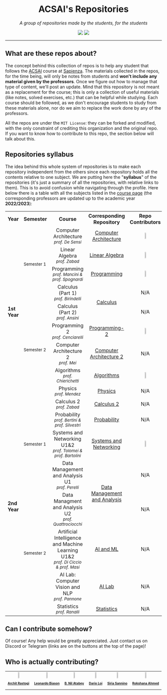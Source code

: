 <h1 align="center">ACSAI's Repositories</h1>
<p align="center"><i>A group of repositories made by the students, for the students</i></p>
<div align="center">
  <a class="link" href="https://t.me/appliedCS_AI"><img src="https://img.shields.io/badge/-telegram-blue?style=for-the-badge&logo=telegram&logoColor=white&link=https://t.me/appliedCS_AI"/></a>
  <a class="link" href="https://discord.gg/vekTABg4Aj"><img src="https://img.shields.io/badge/-discord-5e57ca?style=for-the-badge&logo=discord&logoColor=white&link=https://discord.gg/vekTABg4Aj"/></a>
</div>

---

## What are these repos about?

The concept behind this collection of repos is to help any student that follows the [ACSAI](https://acsai.di.uniroma1.it/) course at [Sapienza](https://www.uniroma1.it). The materials collected in the repos, for the time being, will only be notes from students and **won't include any material given by the professors**. Once we figure out how to manage that type of content, we'll post an update. Mind that this repository is not meant as a replacement for the course; this is only a collection of useful materials (like notes, solved exercises, etc.) that can be helpful while studying. Each course should be followed, as we don't encourage students to study from these materials alone, nor do we aim to replace the work done by any of the professors.

All the repos are under the `MIT License`: they can be forked and modified, with the only constraint of crediting this organization and the original repo. If you want to know how to contribute to this repo, the section below will talk about this.

## Repositories syllabus

The idea behind this whole system of repositories is to make each repository independent from the others since each repository holds all the contents relative to one subject. We are putting here the "**syllabus**" of the repositories (it's just a summary of all the repositories, with relative links to them). This is to avoid confusion while navigating through the profile. Here below there is a table with all the subjects listed in the [course page](https://corsidilaurea.uniroma1.it/it/corso/2023/30786/cds) (the corresponding professors are updated up to the academic year **2022/2023**):

<table align="center">
  <tr>
    <th>Year</th>
    <th>Semester</th>
    <th>Course</th>
    <th>Corresponding Repository</th>
    <th>Repo Contributors</th>
  </tr>
  <tr>
    <td rowspan="9"><b>1st Year</b></td>
    <td rowspan="4"><sub>Semester 1</sub></td>
    <td align="center">Computer Architecture<br><sub><i>prof. De Sensi</i></sub></td>
    <td align="center"><a href="https://github.com/Sapienza-ACSAI/Computer-Architecture">Computer Architecture</a></td>
    <td align="center"><a href="https://github.com/ElBi21"><img src="https://github.com/ElBi21.png" width="14%"></a></td><td align="center"><a href="https://github.com/NilAtabey"><img src="https://github.com/NilAtabey.png" width="14%"></a></td>
  </tr>
  <tr>
    <td align="center">Linear Algebra<br><sub><i>prof. Zabad</i></sub></td>
    <td align="center"><a href="https://github.com/Sapienza-ACSAI/Linear-Algebra">Linear Algebra</a></td>
    <td align="center"><a href="https://github.com/NilAtabey"><img src="https://github.com/NilAtabey.png" width="14%"></a></td>
  </tr>
  <tr>
    <td align="center">Programming<br><sub><i>prof. Mancini & prof. Spognardi</i></sub></td>
    <td align="center"><a href="https://github.com/Sapienza-ACSAI/Programming">Programming</a></td>
    <td align="center"><a href="https://github.com/NilAtabey"><img src="https://github.com/NilAtabey.png" width="14%"></a></td>
  </tr>
  <tr>
    <td align="center">Calculus (Part 1)<br><sub><i>prof. Birindelli</i></sub></td>
    <td align="center" rowspan="2"><a href="https://github.com/Sapienza-ACSAI/Calculus">Calculus</a></td>
    <td align="center">N/A</td>
  </tr>
  <tr>
    <td rowspan="5"><sub>Semester 2</sub></td>
    <td align="center">Calculus (Part 2)<br><sub><i>prof. Ansini</i></sub></td>
    <td align="center">N/A</td>
  </tr>
  <tr>
    <td align="center">Programming 2<br><sub><i>prof. Cenciarelli</i></sub></td>
    <td align="center"><a href="https://github.com/Sapienza-ACSAI/Programming-2">Programming-2</a></td>
    <td align="center"><a href="https://github.com/NilAtabey"><img src="https://github.com/NilAtabey.png" width="14%"></a></td>
  </tr>
  <tr>
    <td align="center">Computer Architecture 2<br><sub><i>prof. Mei</i></sub></td>
    <td align="center"><a href="https://github.com/Sapienza-ACSAI/Computer-Architecture-2">Computer Architecture 2</a></td>
    <td align="center">N/A</td>
  </tr>
  <tr>
    <td align="center">Algorithms<br><sub><i>prof. Chierichetti</i></sub></td>
    <td align="center"><a href="https://github.com/Sapienza-ACSAI/Algorithms">Algorithms</a></td>
    <td align="center"><a href="https://github.com/RoxyDiya"><img src="https://github.com/RoxyDiya.png" width="14%"></a></td>
  </tr>
  <tr>
    <td align="center">Physics<br><sub><i>prof. Mendez</i></sub></td>
    <td align="center"><a href="https://github.com/Sapienza-ACSAI/Physics">Physics</a></td>
    <td align="center">N/A</td>
  </tr>
  <tr>
    <td rowspan="8"><b>2nd Year</b></td>
    <td rowspan="4"><sub>Semester 1</sub></td>
    <td align="center">Calculus 2<br><sub><i>prof. Zabad</i></sub></td>
    <td align="center"><a href="https://github.com/Sapienza-ACSAI/">Calculus 2</a></td>
    <td align="center">N/A</td>
  </tr>
  <tr>
    <td align="center">Probability<br><sub><i>prof. Bertini & prof. Silvestri</i></sub></td>
    <td align="center"><a href="https://github.com/Sapienza-ACSAI/">Probability</a></td>
    <td align="center">N/A</td>
  </tr>
  <tr>
    <td align="center">Systems and Networking U1&2<br><sub><i>prof. Tolomei & prof. Bartolini</i></sub></td>
    <td align="center"><a href="https://github.com/Sapienza-ACSAI/Systems-And-Networking-U1">Systems and Networking</a></td>
    <td align="center"><a href="https://github.com/dario-loi"><img src="https://github.com/dario-loi.png" width="14%"></a></td>
  </tr>
  <tr>
    <td align="center">Data Management and Analysis U1<br><sub><i>prof. Perelli</i></sub></td>
    <td rowspan="2" align="center"><a href="https://github.com/Sapienza-ACSAI/">Data Management and Analysis</a></td>
    <td align="center">N/A</td>
  </tr>
  <tr>
    <td rowspan="4"><sub>Semester 2</sub></td>
    <td align="center">Data Managment and Analysis U2<br><sub><i>prof. Quattrociocchi</i></sub></td>
    <td align="center">N/A</td>
  </tr>
  <tr>
    <td align="center">Artificial Intelligence and Machine Learning U1&2<br><sub><i>prof. Di Ciccio & prof. Masi</i></sub></td>
    <td align="center"><a href="https://github.com/Sapienza-ACSAI/">AI and ML</a></td>
    <td align="center">N/A</td>
  </tr>
  <tr>
    <td align="center">AI Lab: Computer Vision and NLP<br><sub><i>prof. Pannone</i></sub></td>
    <td align="center"><a href="https://github.com/Sapienza-ACSAI/">AI Lab</a></td>
    <td align="center">N/A</td>
  </tr>
  <tr>
    <td align="center">Statistics<br><sub><i>prof. Ranalli</i></sub></td>
    <td align="center"><a href="https://github.com/Sapienza-ACSAI/">Statistics</a></td>
    <td align="center">N/A</td>
  </tr>
</table>

## Can I contribute somehow?

Of course! Any help would be greatly appreciated. Just contact us on Discord or Telegram (links are on the buttons at the top of the page)!

## Who is actually contributing?

<table align="center">
  <tr>
    <td align="center"><a href="https://github.com/ArchitRastogi20"><img src="https://github.com/ArchitRastogi20.png" width="19%"><br><p style="font-size: 10px"><b>Archit Rastogi</b></p></a></td>
    <td align="center"><a href="https://github.com/ElBi21"><img src="https://github.com/ElBi21.png" width="19%"><br><p style="font-size: 10px"><b>Leonardo Biason</b></p></a></td>
    <td align="center"><a href="https://github.com/NilAtabey"><img src="https://github.com/NilAtabey.png" width="19%"><br><p style="font-size: 10px"><b>B. Nil Atabey</b></p></a></td>
    <td align="center"><a href="https://github.com/dario-loi"><img src="https://github.com/dario-loi.png" width="19%"><br><p style="font-size: 10px"><b>Dario Loi</b></p></a></td>
    <td align="center"><a href="https://github.com/u-siri-ous"><img src="https://github.com/u-siri-ous.png" width="19%"><br><p style="font-size: 10px"><b>Siria Sannino</b></p></a></td>
    <td align="center"><a href="https://github.com/RoxyDiya"><img src="https://github.com/RoxyDiya.png" width="19%"><br><p style="font-size: 10px"><b>Rokshana Ahmed</b></p></a></td>
    
  </tr>
</table>
